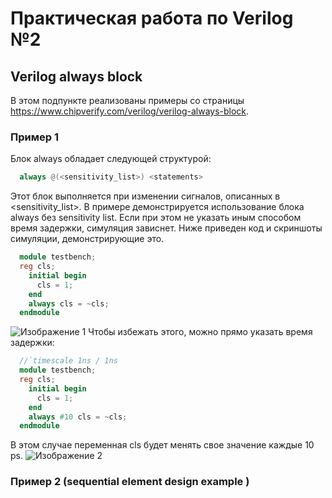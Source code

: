 # Практическая работа по Verilog №2 
## Verilog always block
В этом подпункте реализованы примеры со страницы https://www.chipverify.com/verilog/verilog-always-block.
### Пример 1
Блок always обладает следующей структурой: 
```verilog
  always @(<sensitivity_list>) <statements>
```
Этот блок выполняется при изменении сигналов, описанных в <sensitivity_list>. 
В примере демонстрируется использование блока always без sensitivity list. 
Если при этом не указать иным способом время задержки, симуляция зависнет. Ниже приведен код и скриншоты симуляции, демонстрирующие это. 
```verilog
  module testbench; 
  reg cls;
    initial begin
      cls = 1;
    end
    always cls = ~cls;
  endmodule
```
![Изображение 1](https://github.com/Tamara-Kaplun/hw_fpga/blob/main/hw2/images/1.png)
Чтобы избежать этого, можно прямо указать время задержки:  
```verilog
  //`timescale 1ns / 1ns 
  module testbench; 
  reg cls;
    initial begin
      cls = 1;
    end
    always #10 cls = ~cls;
  endmodule
```
В этом случае переменная cls будет менять свое значение каждые 10 ps.
![Изображение 2](https://github.com/Tamara-Kaplun/hw_fpga/blob/main/hw2/images/2.png)
### Пример 2 (sequential element design example )
